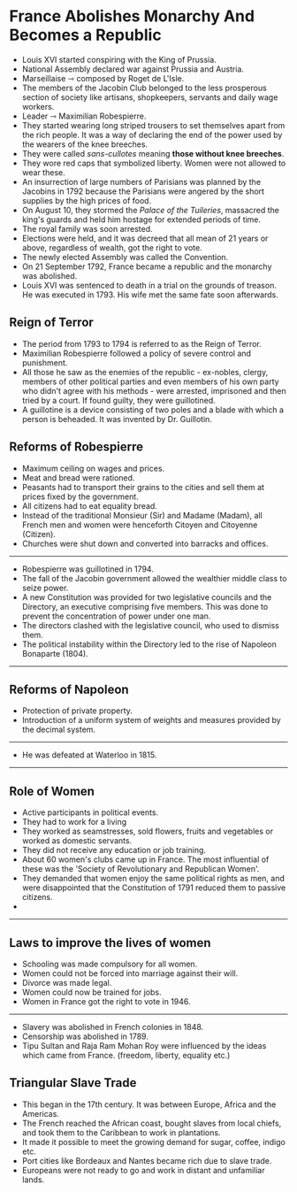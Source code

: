 # France Abolishes Monarchy And Becomes a Republic
* Louis XVI started conspiring with the King of Prussia.
* National Assembly declared war against Prussia and Austria.
* Marseillaise ⇾ composed by Roget de L'Isle.
* The members of the Jacobin Club belonged to the less prosperous section of society like artisans, shopkeepers, servants and daily wage workers.
* Leader ⇾ Maximilian Robespierre.
* They started wearing long striped trousers to set themselves apart from the rich people. It was a way of declaring the end of the power used by the wearers of the knee breeches.
* They were called *sans-cullotes* meaning **those without knee breeches**.
* They wore red caps that symbolized liberty. Women were not allowed to wear these.
* An insurrection of large numbers of Parisians was planned by the Jacobins in 1792 because the Parisians were angered by the short supplies by the high prices of food.
* On August 10, they stormed the *Palace of the Tuileries*, massacred the king's guards and held him hostage for extended periods of time.
* The royal family was soon arrested.
* Elections were held, and it was decreed that all mean of 21 years or above, regardless of wealth, got the right to vote.
* The newly elected Assembly was called the Convention.
* On 21 September 1792, France became a republic and the monarchy was abolished.
* Louis XVI was sentenced to death in a trial on the grounds of treason. He was executed in 1793. His wife met the same fate soon afterwards.

## Reign of Terror
- The period from 1793 to 1794 is referred to as the Reign of Terror.
- Maximilian Robespierre followed a policy of severe control and punishment.
- All those he saw as the enemies of the republic - ex-nobles, clergy, members of other political parties and even members of his own party who didn't agree with his methods - were arrested, imprisoned and then tried by a court. If found guilty, they were guillotined.
- A guillotine is a device consisting of two poles and a blade with which a person is beheaded. It was invented by Dr. Guillotin.

## Reforms of Robespierre
- Maximum ceiling on wages and prices.
- Meat and bread were rationed.
- Peasants had to transport their grains to the cities and sell them at prices fixed by the government.
- All citizens had to eat equality bread.
- Instead of the traditional Monsieur (Sir) and Madame (Madam), all French men and women were henceforth Citoyen and Citoyenne (Citizen).
- Churches were shut down and converted into barracks and offices.

<hr>

- Robespierre was guillotined in 1794.
- The fall of the Jacobin government allowed the wealthier middle class to seize power.
- A new Constitution was provided for two legislative councils and the Directory, an executive comprising five members. This was done to prevent the concentration of power under one man.
- The directors clashed with the legislative council, who used to dismiss them.
- The political instability within the Directory led to the rise of Napoleon Bonaparte (1804).

<hr>


## Reforms of Napoleon
- Protection of private property.
- Introduction of a uniform system of weights and measures provided by the decimal system.

<hr>

- He was defeated at Waterloo in 1815.

<hr>

## Role of Women
- Active participants in political events.
- They had to work for a living
- They worked as seamstresses, sold flowers, fruits and vegetables or worked as domestic servants.
- They did not receive any education or job training.
- About 60 women's clubs came up in France. The most influential of these was the 'Society of Revolutionary and Republican Women'.
- They demanded that women enjoy the same political rights as men, and were disappointed that the Constitution of 1791 reduced them to passive citizens.
- 

<hr>

## Laws to improve the lives of women
- Schooling was made compulsory for all women.
- Women could not be forced into marriage against their will.
- Divorce was made legal.
- Women could now be trained for jobs.
- Women in France got the right to vote in 1946.

<hr>

- Slavery was abolished in French colonies in 1848.
- Censorship was abolished in 1789.
- Tipu Sultan and Raja Ram Mohan Roy were influenced by the ideas which came from France. (freedom, liberty, equality etc.)

## Triangular Slave Trade
- This began in the 17th century. It was between Europe, Africa and the Americas.
- The French reached the African coast, bought slaves from local chiefs, and took them to the Caribbean to work in plantations.
- It made it possible to meet the growing demand for sugar, coffee, indigo etc.
- Port cities like Bordeaux and Nantes became rich due to slave trade. 
- Europeans were not ready to go and work in distant and unfamiliar lands.
